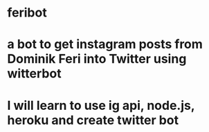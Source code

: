 # feribot

# a bot to get instagram posts from Dominik Feri into Twitter using witterbot
# I will learn to use ig api, node.js, heroku and create twitter bot